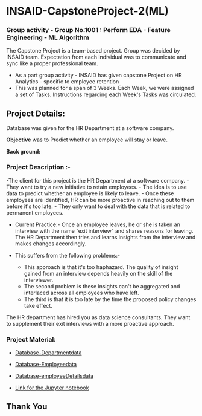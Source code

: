 # INSAID-CapstoneProject-2(ML)
### Group activity - Group No.1001 : Perform EDA - Feature Engineering - ML Algorithm ###

The Capstone Project is a team-based project. Group was decided by INSAID team. Expectation from each individual was to communicate and sync like a proper professional team. 

- As a part group activity - INSAID has given capstone Project on HR Analytics - specific to employee retention 
- This was planned for a span of 3 Weeks. Each Week, we were assigned a set of Tasks. Instructions regarding each Week's Tasks was circulated.

## Project Details:
Database was given for the HR Department at a software company.

**Objective** was to Predict whether an employee will stay or leave.

**Back ground:**
### Project Description :- ###
-The client for this project is the HR Department at a software company.
    - They want to try a new initiative to retain employees.
    - The idea is to use data to predict whether an employee is likely to leave.
    - Once these employees are identified, HR can be more proactive in reaching out to them before it's too late.
    - They only want to deal with the data that is related to permanent employees.

- Current Practice:-
Once an employee leaves, he or she is taken an interview with the name “exit interview” and shares reasons for leaving. The HR Department then tries and learns insights from the interview and makes changes accordingly.

- This suffers from the following problems:-
    - This approach is that it's too haphazard. The quality of insight gained from an interview depends heavily on the skill of the interviewer.
    - The second problem is these insights can't be aggregated and interlaced across all employees who have left.
    - The third is that it is too late by the time the proposed policy changes take effect.

The HR department has hired you as data science consultants. They want to supplement their exit interviews with a more proactive approach.

### Project Material:
- [Database-Departmentdata](https://github.com/jmps967/INSAID-CapstoneProject-2-ML/blob/master/department_data.csv)
- [Database-Employeedata](https://github.com/jmps967/INSAID-CapstoneProject-2-ML/blob/master/employee_data.csv)
- [Database-employeeDetailsdata](https://github.com/jmps967/INSAID-CapstoneProject-2-ML/blob/master/employee_details_data.csv)

- [Link for the Jupyter notebook](https://github.com/jmps967/INSAID-CapstoneProject-2-ML/blob/master/Final_submitted/1001_GCD_Captone_Project.zip)

## Thank You ##
